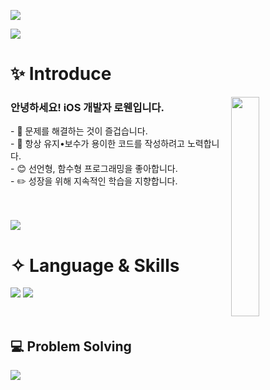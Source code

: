 <!--
**Tediousday93/Tediousday93** is a ✨ _special_ ✨ repository because its `README.md` (this file) appears on your GitHub profile.

Here are some ideas to get you started:

- 🔭 I’m currently working on ...
- 🌱 I’m currently learning ...
- 👯 I’m looking to collaborate on ...
- 🤔 I’m looking for help with ...
- 💬 Ask me about ...
- 📫 How to reach me: ...
- 😄 Pronouns: ...
- ⚡ Fun fact: ...
-->
<!DOCTYPE html>
<html lang="en">
<head>
    <meta charset="UTF-8">
    <meta name="viewport" content="width=device-width, initial-scale=1.0">
</head>
<body>

<a href="https://hits.seeyoufarm.com"><img src="https://hits.seeyoufarm.com/api/count/incr/badge.svg?url=https%3A%2F%2Fgithub.com%2FTediousday93&count_bg=%236F9EF8&title_bg=%23000000&icon=smugmug.svg&icon_color=%236F9EF8&title=hits&edge_flat=false"/></a> 

<img src="https://capsule-render.vercel.app/api?type=waving&color=0:87CEFA,100:1E90FF&text=Welcome%20to%20Rowan's%20GitHub%20👋&fontColor=FFFFFF&animation=twinkling&fontSize=40&fontAlignY=50&fontAlign=50&&height=180">

<h1>✨ Introduce</h1>
<img align="right" width="30%" src="https://github.com/Tediousday93/Tediousday93/assets/114981173/8ef86179-1991-49b4-8d8e-2aa50a9fac2f">
    <p style="margin-left:10px;">
    <h3>안녕하세요! <strong>iOS 개발자</strong> 로웬입니다.</h3>
    - 🔭 문제를 해결하는 것이 즐겁습니다. <br>
    - 🌱 항상 유지•보수가 용이한 코드를 작성하려고 노력합니다. <br>
    - 😊 선언형, 함수형 프로그래밍을 좋아합니다. <br>
    - ✏️ 성장을 위해 지속적인 학습을 지향합니다. <br>
    </p>
<br><br>
<img src="https://github-readme-stats.vercel.app/api?username=Tediousday93&show_icons=true&theme=github_dark_dimmed&hide=">

<br>
<h1>✧ Language & Skills</h1>
<p>
<img src="https://img.shields.io/badge/Swift-F05138?style=flat-square&logo=Swift&logoColor=white">
<img src="https://img.shields.io/badge/RxSwift-B7178C?style=flat-square&logo=ReactiveX&logoColor=white">
</p>
<br>

## 💻 Problem Solving
<img align="left" src="http://mazassumnida.wtf/api/pastel/generate_badge?boj=kimkj93"/>

</body>
</html>
